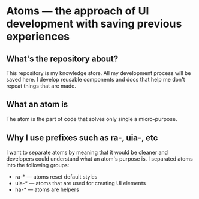 # Atoms — the approach of UI development with saving previous experiences

## What's the repository about?
This repository is my knowledge store. All my development process will be saved here. I develop reusable components and docs that help me don't repeat things that are made.

## What an atom is
The atom is the part of code that solves only single a micro-purpose.

## Why I use prefixes such as ra-, uia-, etc
I want to separate atoms by meaning that it would be cleaner and developers could understand what an atom's purpose is. I separated atoms into the following groups:
* ra-* — atoms reset default styles
* uia-* — atoms that are used for creating UI elements
* ha-* — atoms are helpers
